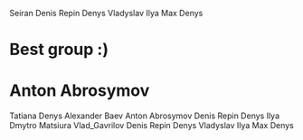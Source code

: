 Seiran
Denis Repin
Denys
Vladyslav
Ilya
Max 
Denys
# Best group :)
# Anton Abrosymov
Tatiana
Denys
Alexander Baev
Anton Abrosymov
Denis Repin
Denys
Ilya
Dmytro Matsiura
Vlad_Gavrilov
Denis Repin
Denys
Vladyslav
Ilya
Max 
Denys
